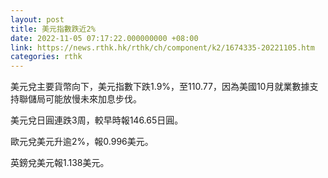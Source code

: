 ```yaml
---
layout: post
title: 美元指數跌近2%
date: 2022-11-05 07:17:22.000000000 +08:00
link: https://news.rthk.hk/rthk/ch/component/k2/1674335-20221105.htm
categories: rthk
---
```


美元兌主要貨幣向下，美元指數下跌1.9%，至110.77，因為美國10月就業數據支持聯儲局可能放慢未來加息步伐。

美元兌日圓連跌3周，較早時報146.65日圓。

歐元兌美元升逾2%，報0.996美元。

英鎊兌美元報1.138美元。
